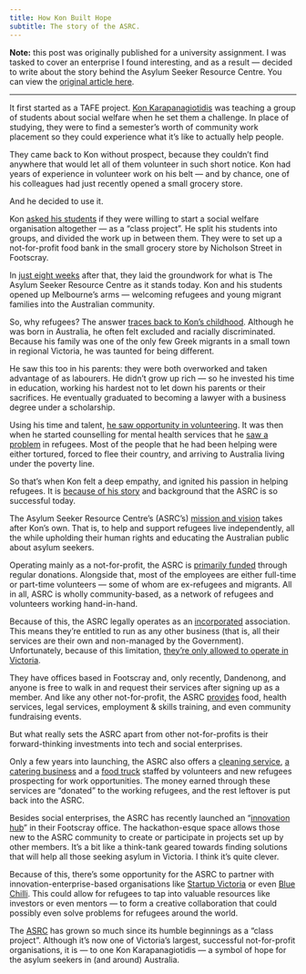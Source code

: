 ```yaml
---
title: How Kon Built Hope
subtitle: The story of the ASRC.
---
```


**Note:** this post was originally published for a university assignment. I was tasked to cover an enterprise I found interesting, and as a result — decided to write about the story behind the Asylum Seeker Resource Centre. You can view the [original article here](http://cjmlgrto.tumblr.com/post/142767920215/how-kon-built-hope).

---

It first started as a TAFE project. [Kon Karapanagiotidis](https://twitter.com/Kon__K) was teaching a group of students about social welfare when he set them a challenge. In place of studying, they were to find a semester’s worth of community work placement so they could experience what it’s like to actually help people.

They came back to Kon without prospect, because they couldn’t find anywhere that would let all of them volunteer in such short notice. Kon had years of experience in volunteer work on his belt — and by chance, one of his colleagues had just recently opened a small grocery store.

And he decided to use it.

Kon [asked his students](https://soundcloud.com/asrc-2/kons-interview-bbc-world) if they were willing to start a social welfare organisation altogether — as a “class project”. He split his students into groups, and divided the work up in between them. They were to set up a not-for-profit food bank in the small grocery store by Nicholson Street in Footscray.

In [just eight weeks](http://rightnow.org.au/topics/asylum-seekers/interview-with-kon-karapanagiotidis/) after that, they laid the groundwork for what is The Asylum Seeker Resource Centre as it stands today. Kon and his students opened up Melbourne’s arms — welcoming refugees and young migrant families into the Australian community.

So, why refugees? The answer [traces back to Kon’s childhood]((http://www.dumbofeather.com/conversation/kon-karapanagiotidis-has-pathos/)). Although he was born in Australia, he often felt excluded and racially discriminated. Because his family was one of the only few Greek migrants in a small town in regional Victoria, he was taunted for being different.

He saw this too in his parents: they were both overworked and taken advantage of as labourers. He didn’t grow up rich — so he invested his time in education, working his hardest not to let down his parents or their sacrifices. He eventually graduated to becoming a lawyer with a business degree under a scholarship.

Using his time and talent, [he saw opportunity in volunteering](https://au.linkedin.com/in/kon-karapanagiotidis-oam-56ab5037). It was then when he started counselling for mental health services that he [saw a problem](http://www.asrc.org.au/wp-content/uploads/2013/07/MythBusterJuly2013FINAL.pdf) in refugees. Most of the people that he had been helping were either tortured, forced to flee their country, and arriving to Australia living under the poverty line.

So that’s when Kon felt a deep empathy, and ignited his passion in helping refugees. It is [because of his story](https://www.youtube.com/watch?v=oGhZwpa-H14) and background that the ASRC is so successful today.

The Asylum Seeker Resource Centre’s (ASRC’s) [mission and vision](http://www.asrc.org.au/about-us/vision-value/) takes after Kon’s own. That is, to help and support refugees live independently, all the while upholding their human rights and educating the Australian public about asylum seekers.

Operating mainly as a not-for-profit, the ASRC is [primarily funded](http://www.asrc.org.au/wp-content/uploads/2013/07/ASRC-Annual-Report-low-res_reducedfilesize.pdf) through regular donations. Alongside that, most of the employees are either full-time or part-time volunteers — some of whom are ex-refugees and migrants. All in all, ASRC is wholly community-based, as a network of refugees and volunteers working hand-in-hand.

Because of this, the ASRC legally operates as an [incorporated](http://www.abr.business.gov.au/EntityTypeDescription.aspx?Id=00017) association. This means they’re entitled to run as any other business (that is, all their services are their own and non-managed by the Government). Unfortunately, because of this limitation, [they’re only allowed to operate in Victoria](http://www.asic.gov.au/for-business/starting-a-company/how-to-start-a-company/registering-not-for-profit-or-charitable-organisations/).

They have offices based in Footscray and, only recently, Dandenong, and anyone is free to walk in and request their services after signing up as a member. And like any other not-for-profit, the ASRC [provides](http://www.asrc.org.au/home/our-services/) food, health services, legal services, employment & skills training, and even community fundraising events.

But what really sets the ASRC apart from other not-for-profits is their forward-thinking investments into tech and social enterprises.

Only a few years into launching, the ASRC also offers a [cleaning service](http://www.asset.asrc.org.au/engage/asrc-cleaning/), [a catering business](http://www.catering.asrc.org.au) and a [food truck](http://www.asrc.org.au/foodjustice/) staffed by volunteers and new refugees prospecting for work opportunities. The money earned through these services are “donated” to the working refugees, and the rest leftover is put back into the ASRC.

Besides social enterprises, the ASRC has recently launched an “[innovation hub](http://www.asrc.org.au/2015/09/02/hub-at-heart-of-change/)” in their Footscray office. The hackathon-esque space allows those new to the ASRC community to create or participate in projects set up by other members. It’s a bit like a think-tank geared towards finding solutions that will help all those seeking asylum in Victoria. I think it’s quite clever.

Because of this, there’s some opportunity for the ASRC to partner with innovation-enterprise-based organisations like [Startup Victoria](https://startupvictoria.com.au) or even [Blue Chilli](https://www.bluechilli.com). This could allow for refugees to tap into valuable resources like investors or even mentors — to form a creative collaboration that could possibly even solve problems for refugees around the world.

The [ASRC](https://www.asrc.org.au) has grown so much since its humble beginnings as a “class project”. Although it’s now one of Victoria’s largest, successful not-for-profit organisations, it is — to one Kon Karapanagiotidis — a symbol of hope for the asylum seekers in (and around) Australia.

